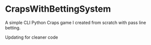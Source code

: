 # CrapsWithBettingSystem
A simple CLI Python Craps game I created from scratch with pass line betting.

Updating for cleaner code
